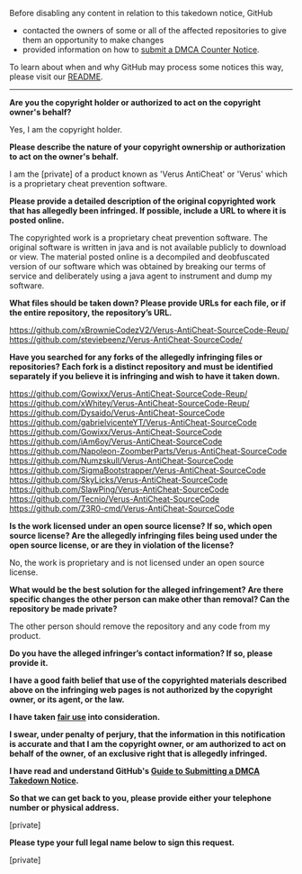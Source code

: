 Before disabling any content in relation to this takedown notice, GitHub
- contacted the owners of some or all of the affected repositories to give them an opportunity to make changes
- provided information on how to [submit a DMCA Counter Notice](https://docs.github.com/en/articles/guide-to-submitting-a-dmca-counter-notice).
 
To learn about when and why GitHub may process some notices this way, please visit our [README](https://github.com/github/dmca/blob/master/README.md).
 
---


**Are you the copyright holder or authorized to act on the copyright owner's behalf?**

Yes, I am the copyright holder.

**Please describe the nature of your copyright ownership or authorization to act on the owner's behalf.**

I am the [private] of a product known as 'Verus AntiCheat' or 'Verus' which is a proprietary cheat prevention software.

**Please provide a detailed description of the original copyrighted work that has allegedly been infringed. If possible, include a URL to where it is posted online.**

The copyrighted work is a proprietary cheat prevention software. The original software is written in java and is not available publicly to download or view. The material posted online is a decompiled and deobfuscated version of our software which was obtained by breaking our terms of service and deliberately using a java agent to instrument and dump my software.

**What files should be taken down? Please provide URLs for each file, or if the entire repository, the repository’s URL.**

https://github.com/xBrownieCodezV2/Verus-AntiCheat-SourceCode-Reup/  
https://github.com/steviebeenz/Verus-AntiCheat-SourceCode/

**Have you searched for any forks of the allegedly infringing files or repositories? Each fork is a distinct repository and must be identified separately if you believe it is infringing and wish to have it taken down.**

https://github.com/Gowixx/Verus-AntiCheat-SourceCode-Reup/  
https://github.com/xWhitey/Verus-AntiCheat-SourceCode-Reup/  
https://github.com/Dysaido/Verus-AntiCheat-SourceCode  
https://github.com/gabrielvicenteYT/Verus-AntiCheat-SourceCode  
https://github.com/Gowixx/Verus-AntiCheat-SourceCode  
https://github.com/iAm6oy/Verus-AntiCheat-SourceCode  
https://github.com/Napoleon-ZoomberParts/Verus-AntiCheat-SourceCode  
https://github.com/Numzskull/Verus-AntiCheat-SourceCode  
https://github.com/SigmaBootstrapper/Verus-AntiCheat-SourceCode  
https://github.com/SkyLicks/Verus-AntiCheat-SourceCode  
https://github.com/SlawPing/Verus-AntiCheat-SourceCode  
https://github.com/Tecnio/Verus-AntiCheat-SourceCode  
https://github.com/Z3R0-cmd/Verus-AntiCheat-SourceCode

**Is the work licensed under an open source license? If so, which open source license? Are the allegedly infringing files being used under the open source license, or are they in violation of the license?**

No, the work is proprietary and is not licensed under an open source license.

**What would be the best solution for the alleged infringement? Are there specific changes the other person can make other than removal? Can the repository be made private?**

The other person should remove the repository and any code from my product.

**Do you have the alleged infringer’s contact information? If so, please provide it.**

**I have a good faith belief that use of the copyrighted materials described above on the infringing web pages is not authorized by the copyright owner, or its agent, or the law.**

**I have taken <a href="https://www.lumendatabase.org/topics/22">fair use</a> into consideration.**

**I swear, under penalty of perjury, that the information in this notification is accurate and that I am the copyright owner, or am authorized to act on behalf of the owner, of an exclusive right that is allegedly infringed.**

**I have read and understand GitHub's <a href="https://docs.github.com/articles/guide-to-submitting-a-dmca-takedown-notice/">Guide to Submitting a DMCA Takedown Notice</a>.**

**So that we can get back to you, please provide either your telephone number or physical address.**

[private]

**Please type your full legal name below to sign this request.**

[private]
